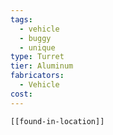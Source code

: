 ```yaml
---
tags:
  - vehicle
  - buggy
  - unique
type: Turret
tier: Aluminum
fabricators:
  - Vehicle
cost:
---
```

```meta-bind-embed
[[found-in-location]]
```